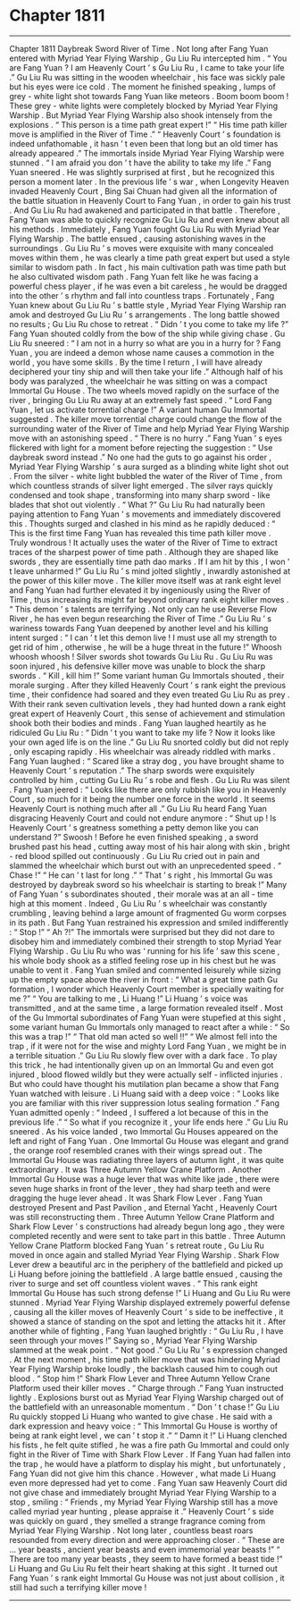 
# Chapter 1811


---

Chapter 1811 Daybreak Sword
River of Time .
Not long after Fang Yuan entered with Myriad Year Flying Warship , Gu Liu Ru intercepted him .
“ You are Fang Yuan ? I am Heavenly Court ’ s Gu Liu Ru , I came to take your life .” Gu Liu Ru was sitting in the wooden wheelchair , his face was sickly pale but his eyes were ice cold .
The moment he finished speaking , lumps of grey - white light shot towards Fang Yuan like meteors .
Boom boom boom !
These grey - white lights were completely blocked by Myriad Year Flying Warship .
But Myriad Year Flying Warship also shook intensely from the explosions .
“ This person is a time path great expert !”
“ His time path killer move is amplified in the River of Time .”
“ Heavenly Court ’ s foundation is indeed unfathomable , it hasn ’ t even been that long but an old timer has already appeared .”
The immortals inside Myriad Year Flying Warship were stunned .
“ I am afraid you don ’ t have the ability to take my life .” Fang Yuan sneered .
He was slightly surprised at first , but he recognized this person a moment later .
In the previous life ’ s war , when Longevity Heaven invaded Heavenly Court , Bing Sai Chuan had given all the information of the battle situation in Heavenly Court to Fang Yuan , in order to gain his trust .
And Gu Liu Ru had awakened and participated in that battle .
Therefore , Fang Yuan was able to quickly recognize Gu Liu Ru and even knew about all his methods .
Immediately , Fang Yuan fought Gu Liu Ru with Myriad Year Flying Warship .
The battle ensued , causing astonishing waves in the surroundings .
Gu Liu Ru ’ s moves were exquisite with many concealed moves within them , he was clearly a time path great expert but used a style similar to wisdom path . In fact , his main cultivation path was time path but he also cultivated wisdom path .
Fang Yuan felt like he was facing a powerful chess player , if he was even a bit careless , he would be dragged into the other ’ s rhythm and fall into countless traps .
Fortunately , Fang Yuan knew about Gu Liu Ru ’ s battle style , Myriad Year Flying Warship ran amok and destroyed Gu Liu Ru ’ s arrangements .
The long battle showed no results ; Gu Liu Ru chose to retreat .
“ Didn ’ t you come to take my life ?” Fang Yuan shouted coldly from the bow of the ship while giving chase .
Gu Liu Ru sneered : “ I am not in a hurry so what are you in a hurry for ? Fang Yuan , you are indeed a demon whose name causes a commotion in the world , you have some skills . By the time I return , I will have already deciphered your tiny ship and will then take your life .”
Although half of his body was paralyzed , the wheelchair he was sitting on was a compact Immortal Gu House .
The two wheels moved rapidly on the surface of the river , bringing Gu Liu Ru away at an extremely fast speed .
“ Lord Fang Yuan , let us activate torrential charge !” A variant human Gu Immortal suggested .
The killer move torrential charge could change the flow of the surrounding water of the River of Time and help Myriad Year Flying Warship move with an astonishing speed .
“ There is no hurry .” Fang Yuan ’ s eyes flickered with light for a moment before rejecting the suggestion : “ Use daybreak sword instead .”
No one had the guts to go against his order , Myriad Year Flying Warship ’ s aura surged as a blinding white light shot out .
From the silver - white light bubbled the water of the River of Time , from which countless strands of silver light emerged .
The silver rays quickly condensed and took shape , transforming into many sharp sword - like blades that shot out violently .
“ What ?” Gu Liu Ru had naturally been paying attention to Fang Yuan ’ s movements and immediately discovered this .
Thoughts surged and clashed in his mind as he rapidly deduced : “ This is the first time Fang Yuan has revealed this time path killer move . Truly wondrous ! It actually uses the water of the River of Time to extract traces of the sharpest power of time path . Although they are shaped like swords , they are essentially time path dao marks . If I am hit by this , I won ’ t leave unharmed !”
Gu Liu Ru ’ s mind jolted slightly , inwardly astonished at the power of this killer move .
The killer move itself was at rank eight level and Fang Yuan had further elevated it by ingeniously using the River of Time , thus increasing its might far beyond ordinary rank eight killer moves .
“ This demon ’ s talents are terrifying . Not only can he use Reverse Flow River , he has even begun researching the River of Time .” Gu Liu Ru ’ s wariness towards Fang Yuan deepened by another level and his killing intent surged : “ I can ’ t let this demon live ! I must use all my strength to get rid of him , otherwise , he will be a huge threat in the future !”
Whoosh whoosh whoosh !
Silver swords shot towards Gu Liu Ru .
Gu Liu Ru was soon injured , his defensive killer move was unable to block the sharp swords .
“ Kill , kill him !” Some variant human Gu Immortals shouted , their morale surging .
After they killed Heavenly Court ’ s rank eight the previous time , their confidence had soared and they even treated Gu Liu Ru as prey .
With their rank seven cultivation levels , they had hunted down a rank eight great expert of Heavenly Court , this sense of achievement and stimulation shook both their bodies and minds .
Fang Yuan laughed heartily as he ridiculed Gu Liu Ru : “ Didn ’ t you want to take my life ? Now it looks like your own aged life is on the line .”
Gu Liu Ru snorted coldly but did not reply , only escaping rapidly . His wheelchair was already riddled with marks .
Fang Yuan laughed : “ Scared like a stray dog , you have brought shame to Heavenly Court ’ s reputation .”
The sharp swords were exquisitely controlled by him , cutting Gu Liu Ru ’ s robe and flesh .
Gu Liu Ru was silent .
Fang Yuan jeered : “ Looks like there are only rubbish like you in Heavenly Court , so much for it being the number one force in the world . It seems Heavenly Court is nothing much after all .”
Gu Liu Ru heard Fang Yuan disgracing Heavenly Court and could not endure anymore : “ Shut up ! Is Heavenly Court ’ s greatness something a petty demon like you can understand ?”
Swoosh !
Before he even finished speaking , a sword brushed past his head , cutting away most of his hair along with skin , bright - red blood spilled out continuously .
Gu Liu Ru cried out in pain and slammed the wheelchair which burst out with an unprecedented speed .
“ Chase !”
“ He can ’ t last for long .”
“ That ’ s right , his Immortal Gu was destroyed by daybreak sword so his wheelchair is starting to break !”
Many of Fang Yuan ’ s subordinates shouted , their morale was at an all - time high at this moment .
Indeed , Gu Liu Ru ’ s wheelchair was constantly crumbling , leaving behind a large amount of fragmented Gu worm corpses in its path .
But Fang Yuan restrained his expression and smiled indifferently : “ Stop !”
“ Ah ?!” The immortals were surprised but they did not dare to disobey him and immediately combined their strength to stop Myriad Year Flying Warship .
Gu Liu Ru who was ‘ running for his life ’ saw this scene , his whole body shook as a stifled feeling rose up in his chest but he was unable to vent it .
Fang Yuan smiled and commented leisurely while sizing up the empty space above the river in front : “ What a great time path Gu formation , I wonder which Heavenly Court member is specially waiting for me ?”
“ You are talking to me , Li Huang !” Li Huang ’ s voice was transmitted , and at the same time , a large formation revealed itself .
Most of the Gu Immortal subordinates of Fang Yuan were stupefied at this sight , some variant human Gu Immortals only managed to react after a while : “ So this was a trap !”
“ That old man acted so well !!”
“ We almost fell into the trap , if it were not for the wise and mighty Lord Fang Yuan , we might be in a terrible situation .”
Gu Liu Ru slowly flew over with a dark face .
To play this trick , he had intentionally given up on an Immortal Gu and even got injured , blood flowed wildly but they were actually self - inflicted injuries . But who could have thought his mutilation plan became a show that Fang Yuan watched with leisure .
Li Huang said with a deep voice : “ Looks like you are familiar with this river suppression lotus sealing formation .”
Fang Yuan admitted openly : “ Indeed , I suffered a lot because of this in the previous life .”
“ So what if you recognize it , your life ends here .” Gu Liu Ru sneered .
As his voice landed , two Immortal Gu Houses appeared on the left and right of Fang Yuan .
One Immortal Gu House was elegant and grand , the orange roof resembled cranes with their wings spread out . The Immortal Gu House was radiating three layers of autumn light , it was quite extraordinary . It was Three Autumn Yellow Crane Platform .
Another Immortal Gu House was a huge lever that was white like jade , there were seven huge sharks in front of the lever , they had sharp teeth and were dragging the huge lever ahead . It was Shark Flow Lever .
Fang Yuan destroyed Present and Past Pavilion , and Eternal Yacht , Heavenly Court was still reconstructing them .
Three Autumn Yellow Crane Platform and Shark Flow Lever ’ s constructions had already begun long ago , they were completed recently and were sent to take part in this battle .
Three Autumn Yellow Crane Platform blocked Fang Yuan ’ s retreat route , Gu Liu Ru moved in once again and stalled Myriad Year Flying Warship .
Shark Flow Lever drew a beautiful arc in the periphery of the battlefield and picked up Li Huang before joining the battlefield .
A large battle ensued , causing the river to surge and set off countless violent waves .
“ This rank eight Immortal Gu House has such strong defense !” Li Huang and Gu Liu Ru were stunned .
Myriad Year Flying Warship displayed extremely powerful defense , causing all the killer moves of Heavenly Court ’ s side to be ineffective , it showed a stance of standing on the spot and letting the attacks hit it .
After another while of fighting , Fang Yuan laughed brightly : “ Gu Liu Ru , I have seen through your moves !”
Saying so , Myriad Year Flying Warship slammed at the weak point .
“ Not good .” Gu Liu Ru ’ s expression changed . At the next moment , his time path killer move that was hindering Myriad Year Flying Warship broke loudly , the backlash caused him to cough out blood .
“ Stop him !” Shark Flow Lever and Three Autumn Yellow Crane Platform used their killer moves .
“ Charge through .” Fang Yuan instructed lightly .
Explosions burst out as Myriad Year Flying Warship charged out of the battlefield with an unreasonable momentum .
“ Don ’ t chase !” Gu Liu Ru quickly stopped Li Huang who wanted to give chase . He said with a dark expression and heavy voice : “ This Immortal Gu House is worthy of being at rank eight level , we can ’ t stop it .”
“ Damn it !” Li Huang clenched his fists , he felt quite stifled , he was a fire path Gu Immortal and could only fight in the River of Time with Shark Flow Lever .
If Fang Yuan had fallen into the trap , he would have a platform to display his might , but unfortunately , Fang Yuan did not give him this chance .
However , what made Li Huang even more depressed had yet to come .
Fang Yuan saw Heavenly Court did not give chase and immediately brought Myriad Year Flying Warship to a stop , smiling : “ Friends , my Myriad Year Flying Warship still has a move called myriad year hunting , please appraise it .”
Heavenly Court ’ s side was quickly on guard , they smelled a strange fragrance coming from Myriad Year Flying Warship . Not long later , countless beast roars resounded from every direction and were approaching closer .
“ These are … year beasts , ancient year beasts and even immemorial year beasts !”
“ There are too many year beasts , they seem to have formed a beast tide !”
Li Huang and Gu Liu Ru felt their heart shaking at this sight .
It turned out Fang Yuan ’ s rank eight Immortal Gu House was not just about collision , it still had such a terrifying killer move !

---


